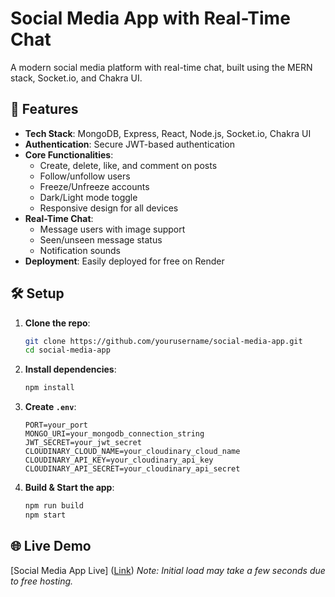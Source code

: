 # Social Media App with Real-Time Chat

A modern social media platform with real-time chat, built using the MERN stack, Socket.io, and Chakra UI.

## 🚀 Features

- **Tech Stack**: MongoDB, Express, React, Node.js, Socket.io, Chakra UI
- **Authentication**: Secure JWT-based authentication
- **Core Functionalities**:
  - Create, delete, like, and comment on posts
  - Follow/unfollow users
  - Freeze/Unfreeze accounts
  - Dark/Light mode toggle
  - Responsive design for all devices
- **Real-Time Chat**:
  - Message users with image support
  - Seen/unseen message status
  - Notification sounds
- **Deployment**: Easily deployed for free on Render

## 🛠️ Setup

1. **Clone the repo**:
   ```bash
   git clone https://github.com/yourusername/social-media-app.git
   cd social-media-app
   ```

2. **Install dependencies**:
   ```bash
   npm install
   ```

3. **Create `.env`**:
   ```env
   PORT=your_port
   MONGO_URI=your_mongodb_connection_string
   JWT_SECRET=your_jwt_secret
   CLOUDINARY_CLOUD_NAME=your_cloudinary_cloud_name
   CLOUDINARY_API_KEY=your_cloudinary_api_key
   CLOUDINARY_API_SECRET=your_cloudinary_api_secret
   ```

4. **Build & Start the app**:
   ```bash
   npm run build
   npm start
   ```

## 🌐 Live Demo

[Social Media App Live] ([Link]([https://your-app.onrender.com](https://thread-application.onrender.com)))  
*Note: Initial load may take a few seconds due to free hosting.*
